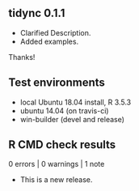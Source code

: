 ## tidync 0.1.1

* Clarified Description. 
* Added examples. 

Thanks! 

## Test environments
* local Ubuntu 18.04 install, R 3.5.3
* ubuntu 14.04 (on travis-ci)
* win-builder (devel and release)

## R CMD check results

0 errors | 0 warnings | 1 note

* This is a new release.
